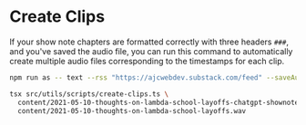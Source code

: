 # Create Clips

If your show note chapters are formatted correctly with three headers `###`, and you've saved the audio file, you can run this command to automatically create multiple audio files corresponding to the timestamps for each clip.

```bash
npm run as -- text --rss "https://ajcwebdev.substack.com/feed" --saveAudio --chatgpt
```

```bash
tsx src/utils/scripts/create-clips.ts \
  content/2021-05-10-thoughts-on-lambda-school-layoffs-chatgpt-shownotes.md \
  content/2021-05-10-thoughts-on-lambda-school-layoffs.wav
```
